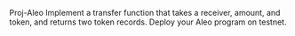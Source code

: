 Proj-Aleo
Implement a transfer function that takes a receiver, amount, and token, and returns two token records.
 Deploy your Aleo program on testnet.
